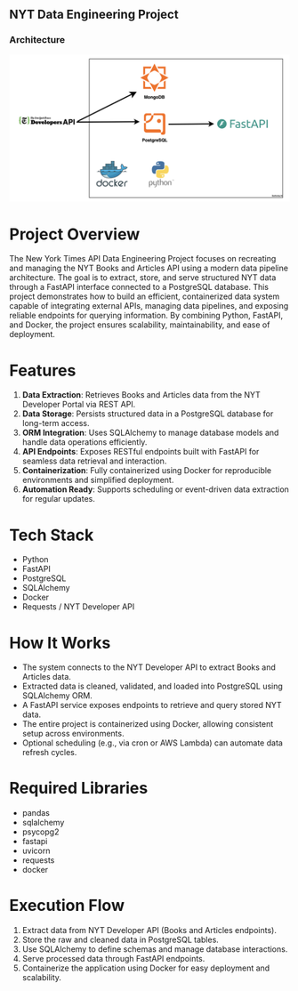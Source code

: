 ## NYT Data Engineering Project

### Architecture
 ![Architecture Diagram](https://github.com/Sathvika2721/The-NewYork-Times-Data-Pipeline/blob/main/System_Architecture.png)

 
# Project Overview

The New York Times API Data Engineering Project focuses on recreating and managing the NYT Books and Articles API using a modern data pipeline architecture. The goal is to extract, store, and serve structured NYT data through a FastAPI interface connected to a PostgreSQL database.
This project demonstrates how to build an efficient, containerized data system capable of integrating external APIs, managing data pipelines, and exposing reliable endpoints for querying information. By combining Python, FastAPI, and Docker, the project ensures scalability, maintainability, and ease of deployment.

# Features

1. **Data Extraction**: Retrieves Books and Articles data from the NYT Developer Portal via REST API.
2. **Data Storage**: Persists structured data in a PostgreSQL database for long-term access.
3. **ORM Integration**: Uses SQLAlchemy to manage database models and handle data operations efficiently.
4. **API Endpoints**: Exposes RESTful endpoints built with FastAPI for seamless data retrieval and interaction.
5. **Containerization**: Fully containerized using Docker for reproducible environments and simplified deployment.
6. **Automation Ready**: Supports scheduling or event-driven data extraction for regular updates.

# Tech Stack
- Python
- FastAPI
- PostgreSQL
- SQLAlchemy
- Docker
- Requests / NYT Developer API

# How It Works

- The system connects to the NYT Developer API to extract Books and Articles data.
- Extracted data is cleaned, validated, and loaded into PostgreSQL using SQLAlchemy ORM.
- A FastAPI service exposes endpoints to retrieve and query stored NYT data.
- The entire project is containerized using Docker, allowing consistent setup across environments.
- Optional scheduling (e.g., via cron or AWS Lambda) can automate data refresh cycles.

# Required Libraries
- pandas
- sqlalchemy
- psycopg2
- fastapi
- uvicorn
- requests
- docker  

# Execution Flow

1. Extract data from NYT Developer API (Books and Articles endpoints).
2. Store the raw and cleaned data in PostgreSQL tables.
3. Use SQLAlchemy to define schemas and manage database interactions.
4. Serve processed data through FastAPI endpoints.
5. Containerize the application using Docker for easy deployment and scalability.
